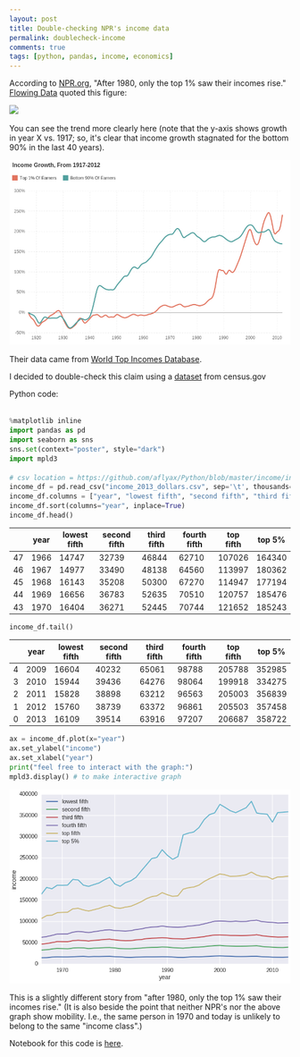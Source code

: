 ```yaml
---
layout: post
title: Double-checking NPR's income data
permalink: doublecheck-income
comments: true
tags: [python, pandas, income, economics]
---
```


According to [NPR.org](http://www.npr.org/blogs/money/2015/02/11/384988128/the-fall-and-rise-of-u-s-inequality-in-2-graphs), "After 1980, only the top 1% saw their incomes rise." [Flowing Data](http://flowingdata.com/2015/02/20/top-1-earners-versus-bottom-90/) quoted this figure:

![](http://flowingdata.com/wp-content/uploads/2015/02/Earners-620x560.png)

You can see the trend more clearly here (note that the y-axis shows growth in year X vs. 1917; so, it's clear that income growth stagnated for the bottom 90% in the last 40 years).

![](/images/income_growth.png)

Their data came from [World Top Incomes Database](http://topincomes.parisschoolofeconomics.eu/#Database).

I decided to double-check this claim using a [dataset](https://www.census.gov/hhes/www/income/data/historical/families/2013/f03AR.xls) from census.gov

<!-- more -->

Python code:

``` python

%matplotlib inline
import pandas as pd
import seaborn as sns
sns.set(context="poster", style="dark")
import mpld3

# csv location = https://github.com/aflyax/Python/blob/master/income/income_2013_dollars.csv
income_df = pd.read_csv("income_2013_dollars.csv", sep='\t', thousands=',')
income_df.columns = ["year", "lowest fifth", "second fifth", "third fifth", "fourth fifth", "top fifth", "top 5%"]
income_df.sort(columns="year", inplace=True)
income_df.head()
```

|    | year | lowest fifth | second fifth | third fifth | fourth fifth | top fifth | top 5% |
|----|------|--------------|--------------|-------------|--------------|-----------|--------|
| 47 | 1966 | 14747        | 32739        | 46844       | 62710        | 107026    | 164340 |
| 46 | 1967 | 14977        | 33490        | 48138       | 64560        | 113997    | 180362 |
| 45 | 1968 | 16143        | 35208        | 50300       | 67270        | 114947    | 177194 |
| 44 | 1969 | 16656        | 36783        | 52635       | 70510        | 120757    | 185476 |
| 43 | 1970 | 16404        | 36271        | 52445       | 70744        | 121652    | 185243 |

```python
income_df.tail()
```

|   | year | lowest fifth | second fifth | third fifth | fourth fifth | top fifth | top 5% |
|---|------|--------------|--------------|-------------|--------------|-----------|--------|
| 4 | 2009 | 16604        | 40232        | 65061       | 98788        | 205788    | 352985 |
| 3 | 2010 | 15944        | 39436        | 64276       | 98064        | 199918    | 334275 |
| 2 | 2011 | 15828        | 38898        | 63212       | 96563        | 205003    | 356839 |
| 1 | 2012 | 15760        | 38739        | 63372       | 96861        | 205503    | 357458 |
| 0 | 2013 | 16109        | 39514        | 63916       | 97207        | 206687    | 358722 |

``` python
ax = income_df.plot(x="year")
ax.set_ylabel("income")
ax.set_xlabel("year")
print("feel free to interact with the graph:")
mpld3.display() # to make interactive graph
```

![](/images/income.png)

This is a slightly different story from "after 1980, only the top 1% saw their incomes rise." (It is also beside the point that neither NPR's nor the above graph show mobility. I.e., the same person in 1970 and today is unlikely to belong to the same "income class".)

Notebook for this code is [here](http://nbviewer.ipython.org/github/aflyax/Python/blob/master/income/income.ipynb).